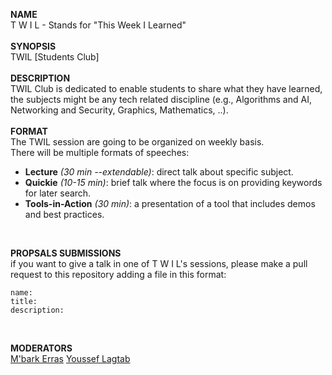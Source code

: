 **NAME**  
T W I L - Stands for "This Week I Learned"  
</br>
**SYNOPSIS**  
TWIL [Students Club]  
</br>
**DESCRIPTION**  
TWIL Club is dedicated to enable students to share what they have learned, the subjects might be any tech related discipline (e.g., Algorithms and AI, Networking and Security, Graphics, Mathematics, ..).  
</br>
**FORMAT**  
The TWIL session are going to be organized on weekly basis.  
There will be multiple formats of speeches:  

* **Lecture** *(30 min --extendable)*: direct talk about specific subject.
* **Quickie** *(10-15 min)*: brief talk where the focus is on providing keywords for later search.
* **Tools-in-Action** *(30 min)*: a presentation of a tool that includes demos and best practices.

</br>

**PROPSALS SUBMISSIONS**  
if you want to give a talk in one of T W I L's sessions, please make a pull request to this repository adding a file in this format:  

    name:  
    title:  
    description:

</br>

**MODERATORS**  
[M'bark Erras](https://github.com/MbarkErras) [Youssef Lagtab](https://github.com/vanderwolk)
